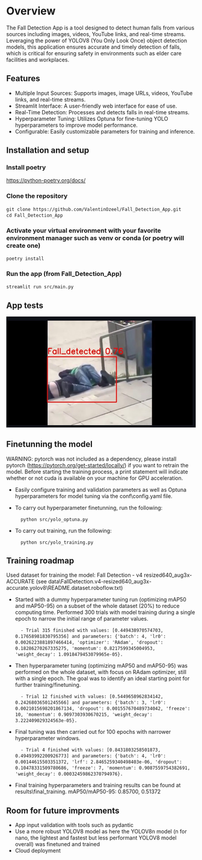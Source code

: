 # Overview

The Fall Detection App is a tool designed to detect human falls from various sources including images, videos, YouTube links, and real-time streams. Leveraging the power of YOLOV8 (You Only Look Once) object detection models, this application ensures accurate and timely detection of falls, which is critical for ensuring safety in environments such as elder care facilities and workplaces.

## Features

- Multiple Input Sources: Supports images, image URLs, videos, YouTube links, and real-time streams.
- Streamlit Interface: A user-friendly web interface for ease of use.
- Real-Time Detection: Processes and detects falls in real-time streams.
- Hyperparameter Tuning: Utilizes Optuna for fine-tuning YOLO hyperparameters to improve model performance.
- Configurable: Easily customizable parameters for training and inference.


## Installation and setup

### Install poetry
https://python-poetry.org/docs/

### Clone the repository

    git clone https://github.com/ValentinOzeel/Fall_Detection_App.git
    cd Fall_Detection_App

### Activate your virtual environment with your favorite environment manager such as venv or conda (or poetry will create one)

    poetry install

### Run the app (from Fall_Detection_App)

    streamlit run src/main.py

## App tests

[![Watch the video](https://github.com/ValentinOzeel/Fall_Dectection_App/blob/main/results/app_tests/yt_video_test_thumbnail.jpg)](https://github.com/ValentinOzeel/Fall_Dectection_App/blob/main/results/app_tests/yt_video_test.mp4)


## Finetunning the model

WARNING: pytorch was not included as a dependency, please install pytorch (https://pytorch.org/get-started/locally/) if you want to retrain the model. Before starting the training process, a print statement will indicate whether or not cuda is available on your machine for GPU acceleration.

- Easily configure training and validation parameters as well as Optuna hyperparameters for model tuning via the conf\config.yaml file. 
- To carry out hyperparameter finetunning, run the following:

        python src/yolo_optuna.py

- To carry out training, run the following:

        python src/yolo_training.py

## Training roadmap

Used dataset for training the model:  Fall Detection - v4 resized640_aug3x-ACCURATE (see data\FallDetection.v4-resized640_aug3x-accurate.yolov8\README.dataset.roboflow.txt)

- Started with a dummy hyperparameter tuning run (optimizing mAP50 and mAP50-95) on a subset of the whole dataset (20%) to reduce computing time. Performed 300 trials with model training during a single epoch to narrow the initial range of parameter values.

        - Trial 315 finished with values: [0.449438970574703, 0.17658981830795356] and parameters: {'batch': 4, 'lr0': 0.0026223881897466414, 'optimizer': 'RAdam', 'dropout': 0.18286270267335275, 'momentum': 0.8217599345004953, 'weight_decay': 1.0918479453079965e-05}.    

- Then hyperparameter tuning (optimizing mAP50 and mAP50-95) was performed on the whole dataset, with focus on RAdam optimizer, still with a single epoch. The goal was to identify an ideal starting point for further training/finetuning.

        - Trial 12 finished with values: [0.5449658962834142, 0.24268036501245566] and parameters: {'batch': 3, 'lr0': 0.0021015698201867134, 'dropout': 0.001557670489734042, 'freeze': 10, 'momentum': 0.9097303930670215, 'weight_decay': 3.222409029324563e-05}.  

- Final tuning was then carried out for 100 epochs with narrower hyperparameter windows. 

        - Trial 4 finished with values: [0.8431803258501873, 0.49493992200926773] and parameters: {'batch': 4, 'lr0': 0.00144615503351372, 'lrf': 2.8465259340498403e-06, 'dropout': 0.10478331509780686, 'freeze': 7, 'momentum': 0.9087559754382691, 'weight_decay': 0.00032459862370794976}. 

- Final training hyperparameters and training results can be found at results\final_training. mAP50/mAP50-95: 0.85700, 0.51372



## Room for future improvments

- App input validation with tools such as pydantic
- Use a more robust YOLOV8 model as here the YOLOV8n model (n for nano, the lightest and fastest but less performant YOLOV8 model overall) was finetuned and trained 
- Cloud deployment